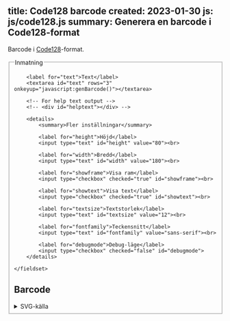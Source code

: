 title: Code128 barcode
created: 2023-01-30
js: js/code128.js
summary: Generera en barcode i Code128-format
---

Barcode i [Code128](https://en.wikipedia.org/wiki/Code_128)-format.

<form id="barcodeform" onchange="javascript:genBarcode()">
    <fieldset>
        <legend>Inmatning</legend>

        <label for="text">Text</label>
        <textarea id="text" rows="3" onkeyup="javascript:genBarcode()"></textarea>

        <!-- For help text output -->
        <!-- <div id="helptext"></div> -->

        <details>
            <summary>Fler inställningar</summary>

            <label for="height">Höjd</label>
            <input type="text" id="height" value="80"><br>

            <label for="width">Bredd</label>
            <input type="text" id="width" value="180"><br>

            <label for="showframe">Visa ram</label>
            <input type="checkbox" checked="true" id="showframe"><br>

            <label for="showtext">Visa text</label>
            <input type="checkbox" checked="true" id="showtext"><br>

            <label for="textsize">Textstorlek</label>
            <input type="text" id="textsize" value="12"><br>

            <label for="fontfamily">Teckensnitt</label>
            <input type="text" id="fontfamily" value="sans-serif"><br>
            
            <label for="debugmode">Debug-läge</label>
            <input type="checkbox" checked="false" id="debugmode">
        </details>

    </fieldset>
</form>


## Barcode

<div id="barcode"></div>

<details>
    <summary>SVG-källa</summary>
    <code id="svgsource"></code>
</details>

